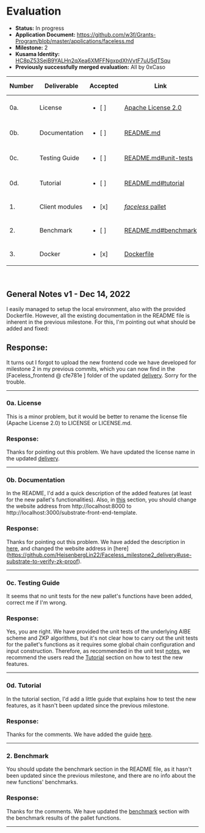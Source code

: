 # Evaluation

- **Status:** In progress
- **Application Document:** https://github.com/w3f/Grants-Program/blob/master/applications/faceless.md
- **Milestone:** 2
- **Kusama Identity:** [HC8pZ53SejB9YALHn2qXea6XMFFNgxpdXhVvtF7uU5dTSqu](https://kusama.subscan.io/account/HC8pZ53SejB9YALHn2qXea6XMFFNgxpdXhVvtF7uU5dTSqu)
- **Previously successfully merged evaluation:** All by 0xCaso

| Number | Deliverable | Accepted | Link | Evaluation Notes |
| ------ | ----------- | -------- | ---- |----------------- |
| 0a. | License | <ul><li>[ ] </li></ul> | [Apache License 2.0](https://github.com/HeisenbergLin22/Faceless_milestone2_delivery/blob/2db2b8a068f48a5beae4907188b096159427fed4/Apache%20License%202.0) | See **General Notes** |
| 0b. | Documentation | <ul><li>[ ] </li></ul> | [README.md](https://github.com/HeisenbergLin22/Faceless_milestone2_delivery/blob/2db2b8a068f48a5beae4907188b096159427fed4/README.md) | See **General Notes** |
| 0c. | Testing Guide | <ul><li>[ ] </li></ul> | [README.md#unit-tests](https://github.com/HeisenbergLin22/Faceless_milestone2_delivery/blob/2db2b8a068f48a5beae4907188b096159427fed4/README.md#unit-tests) | See **General Notes** |
| 0d. | Tutorial | <ul><li>[ ] </li></ul> | [README.md#tutorial](https://github.com/HeisenbergLin22/Faceless_milestone2_delivery/blob/2db2b8a068f48a5beae4907188b096159427fed4/README.md#tutorial) | See **General Notes** |
| 1. | Client modules | <ul><li>[x] </li></ul> | [*faceless* pallet](https://github.com/HeisenbergLin22/Faceless_milestone2_delivery/blob/2db2b8a068f48a5beae4907188b096159427fed4/faceless-substrate-node/pallets/faceless/src/lib.rs) | - |
| 2. | Benchmark | <ul><li>[ ] </li></ul> | [README.md#benchmark](https://github.com/HeisenbergLin22/Faceless_milestone2_delivery/blob/2db2b8a068f48a5beae4907188b096159427fed4/README.md#benchmark) | See **General Notes** |
| 3. | Docker | <ul><li>[x] </li></ul> | [Dockerfile](https://github.com/HeisenbergLin22/Faceless_milestone2_delivery/blob/2db2b8a068f48a5beae4907188b096159427fed4/Dockerfile) | - |
<br/>

## General Notes v1 - Dec 14, 2022
I easily managed to setup the local environment, also with the provided Dockerfile. However, all the existing documentation in the README file is inherent in the previous milestone. For this, I'm pointing out what should be added and fixed:

## Response: 

It turns out I forgot to upload the new frontend code we have developed for milestone 2 in my previous commits, which you can now find in the [Faceless_frontend @ cfe781e
] folder of the updated [delivery](https://github.com/HeisenbergLin22/Faceless_milestone2_delivery). Sorry for the trouble.  
*************************

### 0a. License
This is a minor problem, but it would be better to rename the license file (Apache License 2.0) to LICENSE or LICENSE.md.

### Response:

Thanks for pointing out this problem. We have updated the license name in the updated [delivery](https://github.com/HeisenbergLin22/Faceless_milestone2_delivery). 
*************************
### 0b. Documentation
In the README, I'd add a quick description of the added features (at least for the new pallet's functionalities).
Also, in [this](https://github.com/HeisenbergLin22/Faceless_milestone2_delivery/blob/2db2b8a068f48a5beae4907188b096159427fed4/README.md#use-substrate-to-verify-zk-proof) section, you should change the website address from http://localhost:8000 to http://localhost:3000/substrate-front-end-template.

### Response:

Thanks for pointing out this problem. We have added the description in [here](https://github.com/HeisenbergLin22/Faceless_milestone2_delivery#about-faceless-apis-newly-added-features), and changed the website address in [here]
(https://github.com/HeisenbergLin22/Faceless_milestone2_delivery#use-substrate-to-verify-zk-proof). 
*************************

### 0c. Testing Guide
It seems that no unit tests for the new pallet's functions have been added, correct me if I'm wrong.

### Response:

Yes, you are right. We have provided the unit tests of the underlying AIBE scheme and ZKP algorithms, but it's not clear how to carry out the unit tests for the pallet's functions as it requires some global chain configuration and input construction. Therefore, as recommended in the unit test [notes](https://github.com/HeisenbergLin22/Faceless_milestone2_delivery#run-tests), 
we recommend the users read the [Tutorial](https://github.com/HeisenbergLin22/Faceless_milestone2_delivery#tutorial) section on how to test the new features.
*************************

### 0d. Tutorial
In the tutorial section, I'd add a little guide that explains how to test the new features, as it hasn't been updated since the previous milestone.

### Response:
Thanks for the comments. We have added the guide [here](https://github.com/HeisenbergLin22/Faceless_milestone2_delivery#faceless-dapp-test). 
*************************

### 2. Benchmark
You should update the benchmark section in the README file, as it hasn't been updated since the previous milestone, and there are no info about the new functions' benchmarks.

### Response:
Thanks for the comments. We have updated the [benchmark](https://github.com/HeisenbergLin22/Faceless_milestone2_delivery#benchmark) section with the benchmark results of the pallet functions. 
*************************
